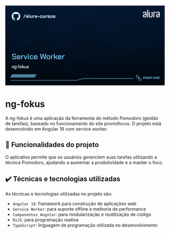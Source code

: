 ![ng-fokus](thumbnail.png)

# ng-fokus

A ng-fokus é uma aplicação da ferramenta do método Pomodoro (gestão de tarefas), baseado no funcionamento do site promofocus. O projeto está desenvolvido em Angular 18 com service worker.

## 🔨 Funcionalidades do projeto

O aplicativo permite que os usuários gerenciem suas tarefas utilizando a técnica Pomodoro, ajudando a aumentar a produtividade e a manter o foco.

## ✔️ Técnicas e tecnologias utilizadas

As técnicas e tecnologias utilizadas no projeto são:

- `Angular 18`: framework para construção de aplicações web
- `Service Worker`: para suporte offline e melhoria de performance
- `Componentes Angular`: para modularização e reutilização de código
- `RxJS`: para programação reativa
- `TypeScript`: linguagem de programação utilizada no desenvolvimento
